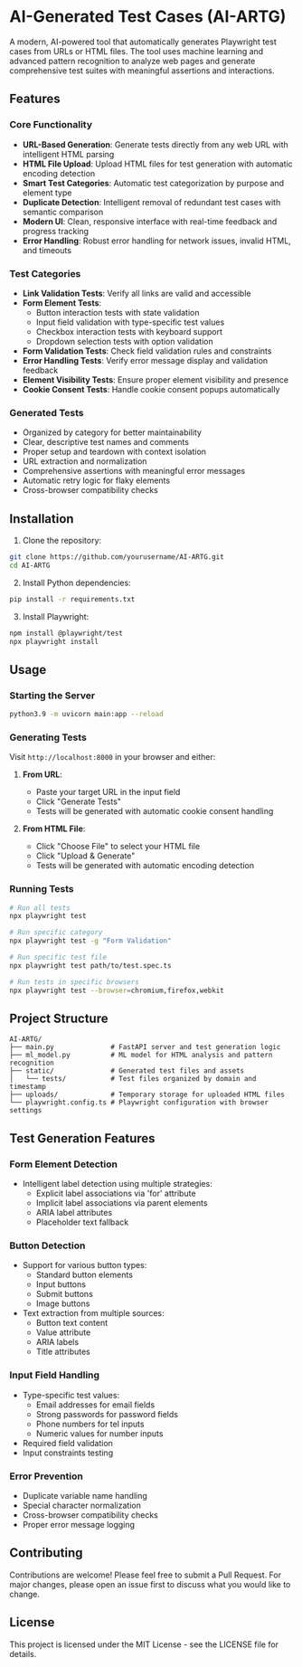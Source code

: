 # AI-Generated Test Cases (AI-ARTG)

A modern, AI-powered tool that automatically generates Playwright test cases from URLs or HTML files. The tool uses machine learning and advanced pattern recognition to analyze web pages and generate comprehensive test suites with meaningful assertions and interactions.

## Features

### Core Functionality
- **URL-Based Generation**: Generate tests directly from any web URL with intelligent HTML parsing
- **HTML File Upload**: Upload HTML files for test generation with automatic encoding detection
- **Smart Test Categories**: Automatic test categorization by purpose and element type
- **Duplicate Detection**: Intelligent removal of redundant test cases with semantic comparison
- **Modern UI**: Clean, responsive interface with real-time feedback and progress tracking
- **Error Handling**: Robust error handling for network issues, invalid HTML, and timeouts

### Test Categories
- **Link Validation Tests**: Verify all links are valid and accessible
- **Form Element Tests**:
  - Button interaction tests with state validation
  - Input field validation with type-specific test values
  - Checkbox interaction tests with keyboard support
  - Dropdown selection tests with option validation
- **Form Validation Tests**: Check field validation rules and constraints
- **Error Handling Tests**: Verify error message display and validation feedback
- **Element Visibility Tests**: Ensure proper element visibility and presence
- **Cookie Consent Tests**: Handle cookie consent popups automatically

### Generated Tests
- Organized by category for better maintainability
- Clear, descriptive test names and comments
- Proper setup and teardown with context isolation
- URL extraction and normalization
- Comprehensive assertions with meaningful error messages
- Automatic retry logic for flaky elements
- Cross-browser compatibility checks

## Installation

1. Clone the repository:
```bash
git clone https://github.com/yourusername/AI-ARTG.git
cd AI-ARTG
```

2. Install Python dependencies:
```bash
pip install -r requirements.txt
```

3. Install Playwright:
```bash
npm install @playwright/test
npx playwright install
```

## Usage

### Starting the Server
```bash
python3.9 -m uvicorn main:app --reload
```

### Generating Tests
Visit `http://localhost:8000` in your browser and either:

1. **From URL**:
   - Paste your target URL in the input field
   - Click "Generate Tests"
   - Tests will be generated with automatic cookie consent handling

2. **From HTML File**:
   - Click "Choose File" to select your HTML file
   - Click "Upload & Generate"
   - Tests will be generated with automatic encoding detection

### Running Tests
```bash
# Run all tests
npx playwright test

# Run specific category
npx playwright test -g "Form Validation"

# Run specific test file
npx playwright test path/to/test.spec.ts

# Run tests in specific browsers
npx playwright test --browser=chromium,firefox,webkit
```

## Project Structure

```
AI-ARTG/
├── main.py              # FastAPI server and test generation logic
├── ml_model.py          # ML model for HTML analysis and pattern recognition
├── static/              # Generated test files and assets
│   └── tests/           # Test files organized by domain and timestamp
├── uploads/             # Temporary storage for uploaded HTML files
└── playwright.config.ts # Playwright configuration with browser settings
```

## Test Generation Features

### Form Element Detection
- Intelligent label detection using multiple strategies:
  - Explicit label associations via 'for' attribute
  - Implicit label associations via parent elements
  - ARIA label attributes
  - Placeholder text fallback

### Button Detection
- Support for various button types:
  - Standard button elements
  - Input buttons
  - Submit buttons
  - Image buttons
- Text extraction from multiple sources:
  - Button text content
  - Value attribute
  - ARIA labels
  - Title attributes

### Input Field Handling
- Type-specific test values:
  - Email addresses for email fields
  - Strong passwords for password fields
  - Phone numbers for tel inputs
  - Numeric values for number inputs
- Required field validation
- Input constraints testing

### Error Prevention
- Duplicate variable name handling
- Special character normalization
- Cross-browser compatibility checks
- Proper error message logging

## Contributing

Contributions are welcome! Please feel free to submit a Pull Request. For major changes, please open an issue first to discuss what you would like to change.

## License

This project is licensed under the MIT License - see the LICENSE file for details.
